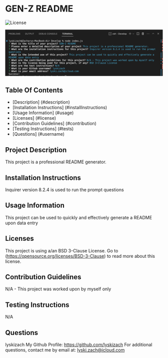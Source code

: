 # GEN-Z README
  ![License](https://img.shields.io/badge/License-BSD_3--Clause-blue.svg)

  ![screenshot](Develop/utils/READMEGenScreenshot.jpg)

  ## Table Of Contents
  * [Description] (#description)
  * [Installation Instructions] (#installInstructions)
  * [Usage Information] (#usage)
  * [Licenses] (#license)
  * [Contribution Guidelines] (#contribution)
  * [Testing Instructions] (#tests)
  * [Questions] (#username)

  ## Project Description
  This project is a professional README generator.

  ## Installation Instructions
  Inquirer version 8.2.4 is used to run the prompt questions

  ## Usage Information
  This project can be used to quickly and effectively generate a README upon data entry

  ## Licenses
  
  This project is using a/an BSD 3-Clause License.
  Go to (https://opensource.org/licenses/BSD-3-Clause) to read more about this license.

  ## Contribution Guidelines
  N/A - This project was worked upon by myself only

  ## Testing Instructions
  N/A

  ## Questions
  lyskizach
  My Github Profile: https://github.com/lyskizach
  For additional questions, contact me by email at: lyski.zach@icloud.com
  
